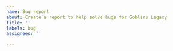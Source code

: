 ```yaml
---
name: Bug report
about: Create a report to help solve bugs for Goblins Legacy
title: ''
labels: bug
assignees: ''

---
```



